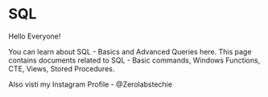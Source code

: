 # SQL
Hello Everyone!

You can learn about SQL - Basics and Advanced Queries here. 
This page contains documents related to SQL - Basic commands, Windows Functions, CTE, Views, Stored Procedures.

Also visti my Instagram Profile - @Zerolabstechie
